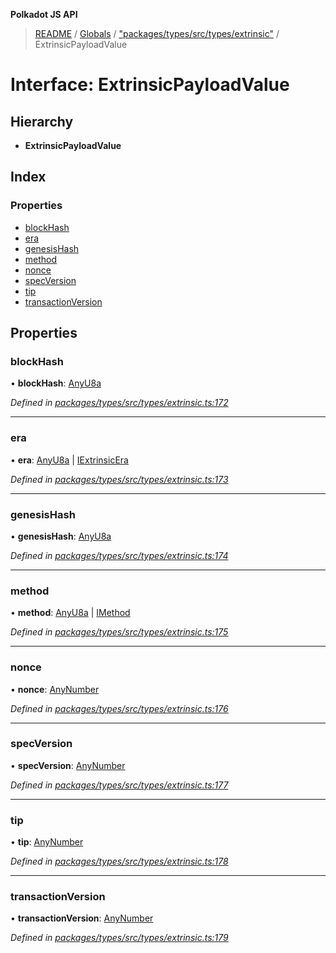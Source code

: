 **Polkadot JS API**

> [README](../README.md) / [Globals](../globals.md) / ["packages/types/src/types/extrinsic"](../modules/_packages_types_src_types_extrinsic_.md) / ExtrinsicPayloadValue

# Interface: ExtrinsicPayloadValue

## Hierarchy

* **ExtrinsicPayloadValue**

## Index

### Properties

* [blockHash](_packages_types_src_types_extrinsic_.extrinsicpayloadvalue.md#blockhash)
* [era](_packages_types_src_types_extrinsic_.extrinsicpayloadvalue.md#era)
* [genesisHash](_packages_types_src_types_extrinsic_.extrinsicpayloadvalue.md#genesishash)
* [method](_packages_types_src_types_extrinsic_.extrinsicpayloadvalue.md#method)
* [nonce](_packages_types_src_types_extrinsic_.extrinsicpayloadvalue.md#nonce)
* [specVersion](_packages_types_src_types_extrinsic_.extrinsicpayloadvalue.md#specversion)
* [tip](_packages_types_src_types_extrinsic_.extrinsicpayloadvalue.md#tip)
* [transactionVersion](_packages_types_src_types_extrinsic_.extrinsicpayloadvalue.md#transactionversion)

## Properties

### blockHash

•  **blockHash**: [AnyU8a](../modules/_packages_types_src_types_helpers_.md#anyu8a)

*Defined in [packages/types/src/types/extrinsic.ts:172](https://github.com/polkadot-js/api/blob/73ffb034d/packages/types/src/types/extrinsic.ts#L172)*

___

### era

•  **era**: [AnyU8a](../modules/_packages_types_src_types_helpers_.md#anyu8a) \| [IExtrinsicEra](_packages_types_src_types_extrinsic_.iextrinsicera.md)

*Defined in [packages/types/src/types/extrinsic.ts:173](https://github.com/polkadot-js/api/blob/73ffb034d/packages/types/src/types/extrinsic.ts#L173)*

___

### genesisHash

•  **genesisHash**: [AnyU8a](../modules/_packages_types_src_types_helpers_.md#anyu8a)

*Defined in [packages/types/src/types/extrinsic.ts:174](https://github.com/polkadot-js/api/blob/73ffb034d/packages/types/src/types/extrinsic.ts#L174)*

___

### method

•  **method**: [AnyU8a](../modules/_packages_types_src_types_helpers_.md#anyu8a) \| [IMethod](_packages_types_src_types_interfaces_.imethod.md)

*Defined in [packages/types/src/types/extrinsic.ts:175](https://github.com/polkadot-js/api/blob/73ffb034d/packages/types/src/types/extrinsic.ts#L175)*

___

### nonce

•  **nonce**: [AnyNumber](../modules/_packages_types_src_types_helpers_.md#anynumber)

*Defined in [packages/types/src/types/extrinsic.ts:176](https://github.com/polkadot-js/api/blob/73ffb034d/packages/types/src/types/extrinsic.ts#L176)*

___

### specVersion

•  **specVersion**: [AnyNumber](../modules/_packages_types_src_types_helpers_.md#anynumber)

*Defined in [packages/types/src/types/extrinsic.ts:177](https://github.com/polkadot-js/api/blob/73ffb034d/packages/types/src/types/extrinsic.ts#L177)*

___

### tip

•  **tip**: [AnyNumber](../modules/_packages_types_src_types_helpers_.md#anynumber)

*Defined in [packages/types/src/types/extrinsic.ts:178](https://github.com/polkadot-js/api/blob/73ffb034d/packages/types/src/types/extrinsic.ts#L178)*

___

### transactionVersion

•  **transactionVersion**: [AnyNumber](../modules/_packages_types_src_types_helpers_.md#anynumber)

*Defined in [packages/types/src/types/extrinsic.ts:179](https://github.com/polkadot-js/api/blob/73ffb034d/packages/types/src/types/extrinsic.ts#L179)*
